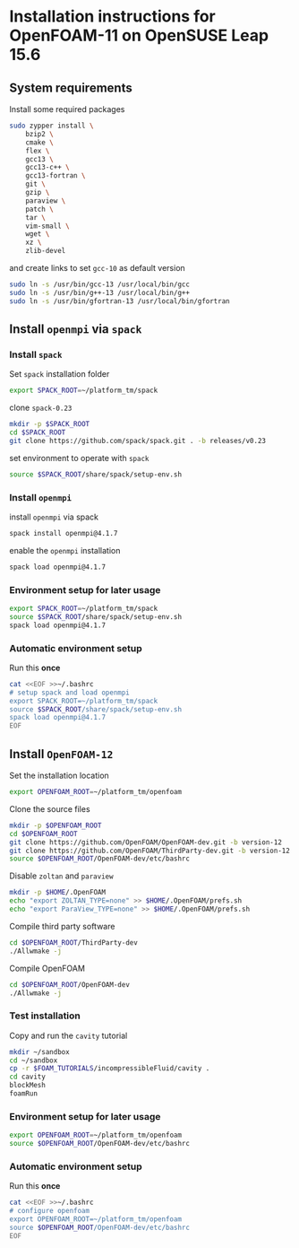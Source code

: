# Installation instructions for OpenFOAM-11 on OpenSUSE Leap 15.6

## System requirements

Install some required packages
```bash
sudo zypper install \
    bzip2 \
    cmake \
    flex \
    gcc13 \
    gcc13-c++ \
    gcc13-fortran \
    git \
    gzip \
    paraview \
    patch \
    tar \
    vim-small \
    wget \
    xz \
    zlib-devel
```

and create links to set `gcc-10` as default version
```bash
sudo ln -s /usr/bin/gcc-13 /usr/local/bin/gcc
sudo ln -s /usr/bin/g++-13 /usr/local/bin/g++
sudo ln -s /usr/bin/gfortran-13 /usr/local/bin/gfortran
```

## Install `openmpi` via `spack`

### Install `spack`

Set `spack` installation folder
```bash
export SPACK_ROOT=~/platform_tm/spack
```

clone `spack-0.23`
```bash
mkdir -p $SPACK_ROOT
cd $SPACK_ROOT
git clone https://github.com/spack/spack.git . -b releases/v0.23
```

set environment to operate with `spack`
```bash
source $SPACK_ROOT/share/spack/setup-env.sh
```
### Install `openmpi`

install `openmpi` via spack
```bash
spack install openmpi@4.1.7
```

enable the `openmpi` installation
```bash
spack load openmpi@4.1.7
```

### Environment setup for later usage

```bash
export SPACK_ROOT=~/platform_tm/spack
source $SPACK_ROOT/share/spack/setup-env.sh
spack load openmpi@4.1.7
```

### Automatic environment setup

Run this **once**

```bash
cat <<EOF >>~/.bashrc
# setup spack and load openmpi
export SPACK_ROOT=~/platform_tm/spack
source $SPACK_ROOT/share/spack/setup-env.sh
spack load openmpi@4.1.7
EOF
```

## Install `OpenFOAM-12`

Set the installation location
```bash
export OPENFOAM_ROOT=~/platform_tm/openfoam
```

Clone the source files
```bash
mkdir -p $OPENFOAM_ROOT
cd $OPENFOAM_ROOT
git clone https://github.com/OpenFOAM/OpenFOAM-dev.git -b version-12
git clone https://github.com/OpenFOAM/ThirdParty-dev.git -b version-12
source $OPENFOAM_ROOT/OpenFOAM-dev/etc/bashrc
```

Disable `zoltan` and `paraview`
```bash
mkdir -p $HOME/.OpenFOAM
echo "export ZOLTAN_TYPE=none" >> $HOME/.OpenFOAM/prefs.sh
echo "export ParaView_TYPE=none" >> $HOME/.OpenFOAM/prefs.sh
```

Compile third party software
```bash
cd $OPENFOAM_ROOT/ThirdParty-dev
./Allwmake -j
```

Compile OpenFOAM
```bash
cd $OPENFOAM_ROOT/OpenFOAM-dev
./Allwmake -j
```

### Test installation

Copy and run the `cavity` tutorial
```bash
mkdir ~/sandbox
cd ~/sandbox
cp -r $FOAM_TUTORIALS/incompressibleFluid/cavity .
cd cavity
blockMesh
foamRun
```


### Environment setup for later usage

```bash
export OPENFOAM_ROOT=~/platform_tm/openfoam
source $OPENFOAM_ROOT/OpenFOAM-dev/etc/bashrc
```

### Automatic environment setup

Run this **once**
```bash
cat <<EOF >>~/.bashrc
# configure openfoam
export OPENFOAM_ROOT=~/platform_tm/openfoam
source $OPENFOAM_ROOT/OpenFOAM-dev/etc/bashrc
EOF
```
